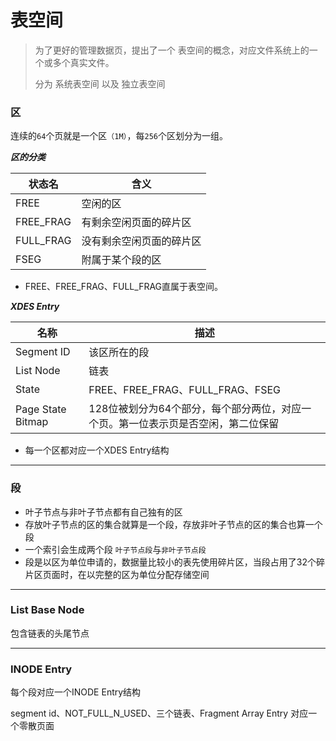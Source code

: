 # 表空间

> 为了更好的管理数据页，提出了一个 表空间的概念，对应文件系统上的一个或多个真实文件。
>
> 分为 系统表空间 以及 独立表空间

### 区

连续的`64`个页就是一个区`（1M）`，每`256`个区划分为一组。



***区的分类***

| 状态名    | 含义                     |
| --------- | ------------------------ |
| FREE      | 空闲的区                 |
| FREE_FRAG | 有剩余空闲页面的碎片区   |
| FULL_FRAG | 没有剩余空闲页面的碎片区 |
| FSEG      | 附属于某个段的区         |

- FREE、FREE_FRAG、FULL_FRAG直属于表空间。



***XDES Entry***

| 名称              | 描述                                                         |
| ----------------- | ------------------------------------------------------------ |
| Segment ID        | 该区所在的段                                                 |
| List Node         | 链表                                                         |
| State             | FREE、FREE_FRAG、FULL_FRAG、FSEG                             |
| Page State Bitmap | 128位被划分为64个部分，每个部分两位，对应一个页。第一位表示页是否空闲，第二位保留 |

- 每一个区都对应一个XDES Entry结构


------

### 段

- 叶子节点与非叶子节点都有自己独有的区
- 存放叶子节点的区的集合就算是一个段，存放非叶子节点的区的集合也算一个段
- 一个索引会生成两个段 `叶子节点段`与`非叶子节点段`
- 段是以区为单位申请的，数据量比较小的表先使用碎片区，当段占用了32个碎片区页面时，在以完整的区为单位分配存储空间

------

### List Base Node

包含链表的头尾节点

------

### INODE Entry

每个段对应一个INODE Entry结构

segment id、NOT_FULL_N_USED、三个链表、Fragment Array Entry 对应一个零散页面

